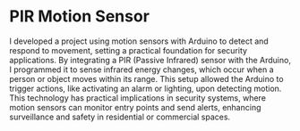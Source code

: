 # PIR Motion Sensor
I developed a project using motion sensors with Arduino to detect and respond to movement, setting a practical foundation for security applications. By integrating a PIR (Passive Infrared) sensor with the Arduino, I programmed it to sense infrared energy changes, which occur when a person or object moves within its range. This setup allowed the Arduino to trigger actions, like activating an alarm or lighting, upon detecting motion. This technology has practical implications in security systems, where motion sensors can monitor entry points and send alerts, enhancing surveillance and safety in residential or commercial spaces.
